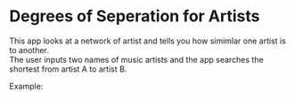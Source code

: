 # Degrees of Seperation for Artists

This app looks at a network of artist and tells you how simimlar one artist is to another.  
The user inputs two names of music artists and the app searches the shortest from artist A to artist B.  

Example:
